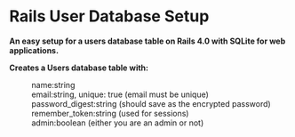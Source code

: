 Rails User Database Setup
=========================

<b>An easy setup for a users database table on Rails 4.0 with SQLite for web applications.</b>

<b>Creates a Users database table with:</b>
<div style="padding-left: 40px">
	name:string<br />
	email:string, unique: true (email must be unique)<br />
	password_digest:string (should save as the encrypted password)<br />
	remember_token:string (used for sessions)<br />
	admin:boolean (either you are an admin or not)<br />
</div>